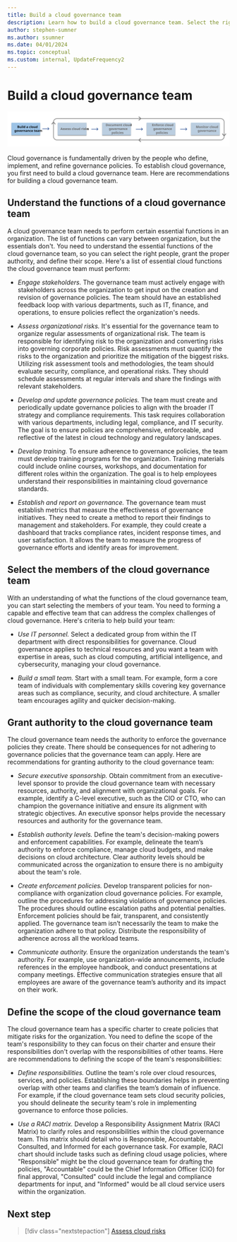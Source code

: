 ```yaml
---
title: Build a cloud governance team
description: Learn how to build a cloud governance team. Select the right members
author: stephen-sumner
ms.author: ssumner
ms.date: 04/01/2024
ms.topic: conceptual
ms.custom: internal, UpdateFrequency2
---
```


# Build a cloud governance team
![Cloud governance process](./_images/build.svg)

Cloud governance is fundamentally driven by the people who define, implement, and refine governance policies. To establish cloud governance, you first need to build a cloud governance team. Here are recommendations for building a cloud governance team.



## Understand the functions of a cloud governance team

A cloud governance team needs to perform certain essential functions in an organization. The list of functions can vary between organization, but the essentials don't. You need to understand the essential functions of the cloud governance team, so you can select the right people, grant the proper authority, and define their scope. Here's a list of essential cloud functions the cloud governance team must perform:

- *Engage stakeholders.* The governance team must actively engage with stakeholders across the organization to get input on the creation and revision of governance policies. The team should have an established feedback loop with various departments, such as IT, finance, and operations, to ensure policies reflect the organization's needs.

- *Assess organizational risks.* It's essential for the governance team to organize regular assessments of organizational risk. The team is responsible for identifying risk to the organization and converting risks into governing corporate policies. Risk assessments must quantify the risks to the organization and prioritize the mitigation of the biggest risks. Utilizing risk assessment tools and methodologies, the team should evaluate security, compliance, and operational risks. They should schedule assessments at regular intervals and share the findings with relevant stakeholders.

- *Develop and update governance policies.* The team must create and periodically update governance policies to align with the broader IT strategy and compliance requirements. This task requires collaboration with various departments, including legal, compliance, and IT security. The goal is to ensure policies are comprehensive, enforceable, and reflective of the latest in cloud technology and regulatory landscapes.

- *Develop training.* To ensure adherence to governance policies, the team must develop training programs for the organization. Training materials could include online courses, workshops, and documentation for different roles within the organization. The goal is to help employees understand their responsibilities in maintaining cloud governance standards.

- *Establish and report on governance.* The governance team must establish metrics that measure the effectiveness of governance initiatives. They need to create a method to report their findings to management and stakeholders. For example, they could create a dashboard that tracks compliance rates, incident response times, and user satisfaction. It allows the team to measure the progress of governance efforts and identify areas for improvement.

## Select the members of the cloud governance team

With an understanding of what the functions of the cloud governance team, you can start selecting the members of your team. You need to forming a capable and effective team that can address the complex challenges of cloud governance. Here's criteria to help build your team:

- *Use IT personnel.* Select a dedicated group from within the IT department with direct responsibilities for governance. Cloud governance applies to technical resources and you want a team with expertise in areas, such as cloud computing, artificial intelligence, and cybersecurity, managing your cloud governance.

- *Build a small team.* Start with a small team. For example, form a core team of individuals with complementary skills covering key governance areas such as compliance, security, and cloud architecture. A smaller team encourages agility and quicker decision-making.

## Grant authority to the cloud governance team

The cloud governance team needs the authority to enforce the governance policies they create. There should be consequences for not adhering to governance policies that the governance team can apply. Here are recommendations for granting authority to the cloud governance team:

- *Secure executive sponsorship.* Obtain commitment from an executive-level sponsor to provide the cloud governance team with necessary resources, authority, and alignment with organizational goals. For example, identify a C-level executive, such as the CIO or CTO, who can champion the governance initiative and ensure its alignment with strategic objectives. An executive sponsor helps provide the necessary resources and authority for the governance team.

- *Establish authority levels.* Define the team's decision-making powers and enforcement capabilities. For example, delineate the team’s authority to enforce compliance, manage cloud budgets, and make decisions on cloud architecture. Clear authority levels should be communicated across the organization to ensure there is no ambiguity about the team's role.

- *Create enforcement policies.* Develop transparent policies for non-compliance with organization cloud governance policies. For example, outline the procedures for addressing violations of governance policies. The procedures should outline escalation paths and potential penalties. Enforcement policies should be fair, transparent, and consistently applied. The governance team isn’t necessarily the team to make the organization adhere to that policy. Distribute the responsibility of adherence across all the workload teams.

- *Communicate authority.* Ensure the organization understands the team's authority. For example, use organization-wide announcements, include references in the employee handbook, and conduct presentations at company meetings. Effective communication strategies ensure that all employees are aware of the governance team’s authority and its impact on their work.

## Define the scope of the cloud governance team

The cloud governance team has a specific charter to create policies that mitigate risks for the organization. You need to define the scope of the team's responsibility to they can focus on their charter and ensure their responsibilities don't overlap with the responsibilities of other teams. Here are recommendations to defining the scope of the team's responsibilities:

- *Define responsibilities.* Outline the team's role over cloud resources, services, and policies. Establishing these boundaries helps in preventing overlap with other teams and clarifies the team’s domain of influence. For example, if the cloud governance team sets cloud security policies, you should delineate the security team's role in implementing governance to enforce those policies.

- *Use a RACI matrix.* Develop a Responsibility Assignment Matrix (RACI Matrix) to clarify roles and responsibilities within the cloud governance team. This matrix should detail who is Responsible, Accountable, Consulted, and Informed for each governance task. For example, RACI chart should include tasks such as defining cloud usage policies, where "Responsible" might be the cloud governance team for drafting the policies, "Accountable" could be the Chief Information Officer (CIO) for final approval, "Consulted" could include the legal and compliance departments for input, and "Informed" would be all cloud service users within the organization.

## Next step

> [!div class="nextstepaction"]
> [Assess cloud risks](assess-cloud-risks.md)
